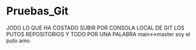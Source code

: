 # Pruebas_Git
JODO LO QUE HA COSTADO SUBIR POR CONSOLA LOCAL DE GIT LOS PUTOS REPOSITORIOS Y TODO POR UNA PALABRA main<->master
soy el puto amo
